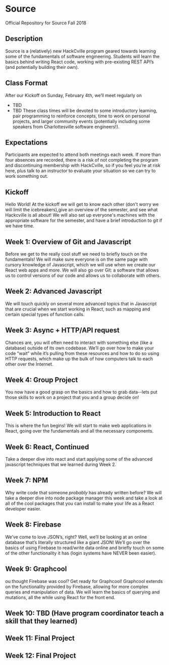 # Source

Official Repository for Source Fall 2018

## Description

Source is a (relatively) new HackCville program geared towards learning some of the fundamentals of software engineering. Students will learn the basics behind writing React code, working with pre-existing REST API’s (and potentially building their own).

## Class Format

After our Kickoff on Sunday, February 4th, we’ll meet regularly on

* TBD
* TBD
  These class times will be devoted to some introductory learning, pair programming to reinforce concepts, time to work on personal projects, and larger community events (potentially including some speakers from Charlottesville software engineers!).

## Expectations

Participants are expected to attend both meetings each week. If more than four absences are recorded, there is a risk of not completing the program and discontinuing membership with HackCville, so if you feel you’re at risk here, plus talk to an instructor to evaluate your situation so we can try to work something out.

## Kickoff

Hello World! At the kickoff we will get to know each other (don't worry we will limit the icebreakers),give an overview of the semester,
and see what Hackcville is all about! We will also set up everyone's machines with the appropriate software for the semester, and have a brief introduction
to git if we have time.

## Week 1: Overview of Git and Javascript

Before we get to the really cool stuff we need to briefly touch on the fundamentals! We will make sure everyone is on the same page with cursory knowledge of
Javascript, which we will use when we create our React web apps and more. We will also go over Git: a software that allows us to control versions of our code
and allows us to collaborate with others.

## Week 2: Advanced Javascript

We will touch quickly on several more advanced topics that in Javascript that are crucial when we start working in React, such as mapping and certain special types of function calls.

## Week 3: Async + HTTP/API request

Chances are, you will often need to interact with something else (like a database) outside of its own codebase. We’ll go over how to make your code “wait” while it’s pulling from these resources and how to do so using HTTP requests, which make up the bulk of how computers talk to each other over the Internet.

## Week 4: Group Project

You now have a good grasp on the basics and how to grab data--lets put those skills to work on a project that you and a group decide on!

## Week 5: Introduction to React

This is where the fun begins! We will start to make web applications in React, going over the fundamentals and all the necessary components.

## Week 6: React, Continued

Take a deeper dive into react and start applying some of the advanced javascript techniques that we learned during Week 2.

## Week 7: NPM

Why write code that someone _probably_ has already written before? We will take a deeper dive into node package manager this week and take a look at all of the
cool packages that you can install to make your life as a React developer easier.

## Week 8: Firebase

We’ve come to love JSON’s, right? Well, we’ll be looking at an online database that’s literally structured like a giant JSON! We’ll go over the basics of using Firebase to read/write data online and briefly touch on some of the other functionality it has (login systems have NEVER been easier).

## Week 9: Graphcool

ou thought Firebase was cool? Get ready for Graphcool! Graphcool extends on the functionality provided by Firebase, allowing for more complex queries and manipulation of data. We will learn the basics of querying and mutations, all the while using React for the front end.

## Week 10: TBD (Have program coordinator teach a skill that they learned)

## Week 11: Final Project

## Week 12: Final Project
